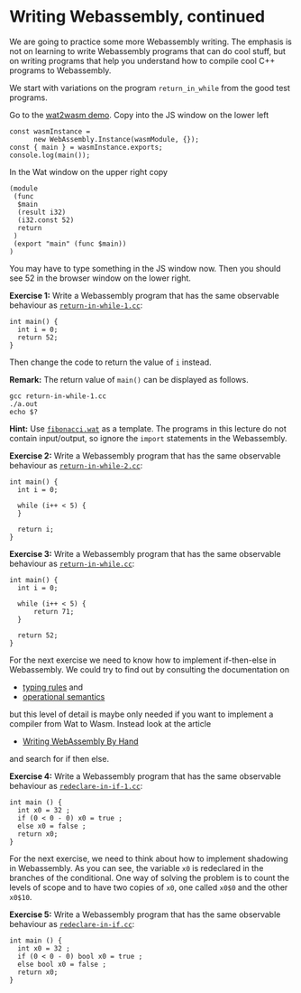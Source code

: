 # Writing Webassembly, continued

We are going to practice some more Webassembly writing. The emphasis is not on learning to write Webassembly programs that can do cool stuff, but on writing programs that help you understand how to compile cool C++ programs to Webassembly.

We start with variations on the program `return_in_while` from the good test programs.

Go to the [wat2wasm demo](https://webassembly.github.io/wabt/demo/wat2wasm/). Copy into the JS window on the lower left

    const wasmInstance =
          new WebAssembly.Instance(wasmModule, {});
    const { main } = wasmInstance.exports;
    console.log(main());

In the Wat window on the upper right copy

    (module
     (func 
      $main
      (result i32)
      (i32.const 52)
      return
     )
     (export "main" (func $main))
    )
    
You may have to type something in the JS window now. Then you should see 52 in the browser window on the lower right.
    
    

**Exercise 1:** Write a Webassembly program that has the same observable behaviour as [`return-in-while-1.cc`](Compiler-Assignments-5/return-in-while-1.cc):

    int main() {
      int i = 0;
      return 52;
    }

Then change the code to return the value of `i` instead.

**Remark:** The return value of `main()` can be displayed as follows.

    gcc return-in-while-1.cc
    ./a.out
    echo $?

**Hint:** Use [`fibonacci.wat`](Compiler-Assignment-5/fibonacci.wat) as a template. The programs in this lecture do not contain input/output, so ignore the `import` statements in the Webassembly.

**Exercise 2:** Write a Webassembly program that has the same observable behaviour as [`return-in-while-2.cc`](Compiler-Assignments-5/return-in-while-2.cc):

    int main() {
      int i = 0;
    
      while (i++ < 5) {
      }
    
      return i;
    }
    
**Exercise 3:** Write a Webassembly program that has the same observable behaviour as [`return-in-while.cc`](Compiler-Assignments-5/return-in-while.cc):

    int main() {
      int i = 0;
    
      while (i++ < 5) {
          return 71;
      }
    
      return 52;
    }

For the next exercise we need to know how to implement if-then-else in Webassembly. We could try to find out  by consulting the documentation on

- [typing rules](https://webassembly.github.io/spec/core/valid/instructions.html#) and
- [operational semantics](https://webassembly.github.io/spec/core/exec/instructions.html#)

but this level of detail is maybe only needed if you want to implement a compiler from Wat to Wasm. Instead look at the article

- [Writing WebAssembly By Hand](https://blog.scottlogic.com/2018/04/26/webassembly-by-hand.html)

and search for if then else.

**Exercise 4:** Write a Webassembly program that has the same observable behaviour as [`redeclare-in-if-1.cc`](Compiler-Assignments-5/redeclare-in-if-1.cc):

    int main () {
      int x0 = 32 ;
      if (0 < 0 - 0) x0 = true ;
      else x0 = false ;
      return x0;
    }
    
For the next exercise, we need to think about how to implement shadowing in Webassembly. As you can see, the variable `x0` is redeclared in the branches of the conditional. One way of solving the problem is to count the levels of scope and to have two copies of `x0`, one called `x0$0` and the other `x0$10`.

**Exercise 5:** Write a Webassembly program that has the same observable behaviour as [`redeclare-in-if.cc`](Compiler-Assignments-5/redeclare-in-if.cc):

    int main () {
      int x0 = 32 ;
      if (0 < 0 - 0) bool x0 = true ;
      else bool x0 = false ;
      return x0;
    }
    
